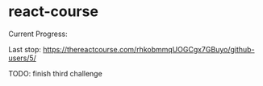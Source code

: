 # react-course

Current Progress:

Last stop: https://thereactcourse.com/rhkobmmqUOGCgx7GBuyo/github-users/5/

TODO: finish third challenge
